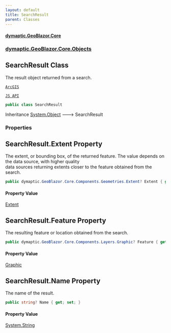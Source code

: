 ```yaml
---
layout: default
title: SearchResult
parent: Classes
---
```

#### [dymaptic.GeoBlazor.Core](index.html 'index')
### [dymaptic.GeoBlazor.Core.Objects](index.html#dymaptic.GeoBlazor.Core.Objects 'dymaptic.GeoBlazor.Core.Objects')

## SearchResult Class

The result object returned from a search.  
<a target="_blank" href="https://developers.arcgis.com/javascript/latest/api-reference/esri-widgets-Search.html#SearchResult">  
    ArcGIS  
    JS API  
</a>

```csharp
public class SearchResult
```

Inheritance [System.Object](https://docs.microsoft.com/en-us/dotnet/api/System.Object 'System.Object') &#129106; SearchResult
### Properties

<a name='dymaptic.GeoBlazor.Core.Objects.SearchResult.Extent'></a>

## SearchResult.Extent Property

The extent, or bounding box, of the returned feature. The value depends on the data source, with higher quality  
data sources returning extents closer to the feature obtained from the search.

```csharp
public dymaptic.GeoBlazor.Core.Components.Geometries.Extent? Extent { get; set; }
```

#### Property Value
[Extent](dymaptic.GeoBlazor.Core.Components.Geometries.Extent.html 'dymaptic.GeoBlazor.Core.Components.Geometries.Extent')

<a name='dymaptic.GeoBlazor.Core.Objects.SearchResult.Feature'></a>

## SearchResult.Feature Property

The resulting feature or location obtained from the search.

```csharp
public dymaptic.GeoBlazor.Core.Components.Layers.Graphic? Feature { get; set; }
```

#### Property Value
[Graphic](dymaptic.GeoBlazor.Core.Components.Layers.Graphic.html 'dymaptic.GeoBlazor.Core.Components.Layers.Graphic')

<a name='dymaptic.GeoBlazor.Core.Objects.SearchResult.Name'></a>

## SearchResult.Name Property

The name of the result.

```csharp
public string? Name { get; set; }
```

#### Property Value
[System.String](https://docs.microsoft.com/en-us/dotnet/api/System.String 'System.String')
